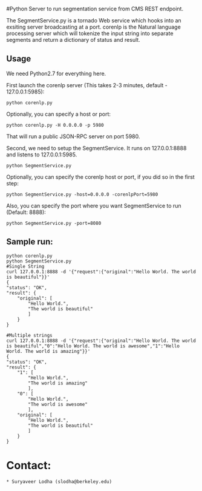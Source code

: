 #Python Server to run segmentation service from CMS REST endpoint.

The SegmentService.py is a tornado Web service which hooks into an exsiting server broadcasting at a port.
corenlp is the Natural language processing server which will tokenize the input string into separate segments and return
a dictionary of status and result.

## Usage

We need Python2.7 for everything here.

First launch the corenlp server (This takes 2-3 minutes, default - 127.0.0.1:5985):

    python corenlp.py

Optionally, you can specify a host or port:

    python corenlp.py -H 0.0.0.0 -p 5980

That will run a public JSON-RPC server on port 5980.

Second, we need to setup the SegmentService. It runs on 127.0.0.1:8888 and listens to 127.0.0.1:5985.
    
    python SegmentService.py

Optionally, you can specify the corenlp host or port, if you did so in the first step:

    python SegmentService.py -host=0.0.0.0 -corenlpPort=5980

Also, you can specify the port where you want SegmentService to run (Default: 8888):

    python SegmentService.py -port=8080

## Sample run:

    python corenlp.py
    python SegmentService.py
    #Single String
    curl 127.0.0.1:8888 -d '{"request":{"original":"Hello World. The world is beautiful"}}'
    {
    "status": "OK", 
    "result": {
        "original": [
            "Hello World.", 
            "The world is beautiful"
            ]
        }
    }

    #Multiple strings
    curl 127.0.0.1:8888 -d '{"request":{"original":"Hello World. The world is beautiful","0":"Hello World. The world is awesome","1":"Hello World. The world is amazing"}}'
    {
    "status": "OK", 
    "result": {
        "1": [
            "Hello World.", 
            "The world is amazing"
            ], 
        "0": [
            "Hello World.", 
            "The world is awesome"
            ], 
        "original": [
            "Hello World.", 
            "The world is beautiful"
            ]
        }
    }

# Contact:
    * Suryaveer Lodha (slodha@berkeley.edu)
        
